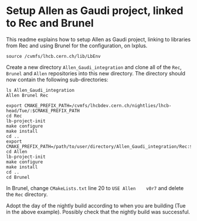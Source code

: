 Setup Allen as Gaudi project, linked to Rec and Brunel
=============================

This readme explains how to setup Allen as Gaudi project, linking to libraries from Rec and using Brunel for the configuration, on lxplus.

```
source /cvmfs/lhcb.cern.ch/lib/LbEnv
```

Create a new directory `Allen_Gaudi_integration` and clone all of the `Rec`, `Brunel` and `Allen` repositories into this new directory. The directory should now contain the following sub-directories:
```
ls Allen_Gaudi_integration
Allen Brunel Rec

```

```
export CMAKE_PREFIX_PATH=/cvmfs/lhcbdev.cern.ch/nightlies/lhcb-head/Tue/:$CMAKE_PREFIX_PATH
cd Rec
lb-project-init
make configure
make install
cd ..
export CMAKE_PREFIX_PATH=/path/to/user/directory/Allen_Gaudi_integration/Rec:$CMAKE_PREFIX_PATH
cd Allen
lb-project-init
make configure
make install
cd ..
cd Brunel
```

In Brunel, change `CMakeLists.txt` line 20 to `USE Allen	v0r7` and delete the `Rec` directory.


Adopt the day of the nightly build according to when you are building (Tue in the above example). Possibly check that the nightly build was successful.